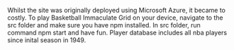Whilst the site was originally deployed using Microsoft Azure, it became to costly. To play Basketball Immaculate Grid on your device, navigate to the src folder and make sure you have npm installed. In src folder, run command npm start and have fun. Player database includes all nba players since inital season in 1949.
